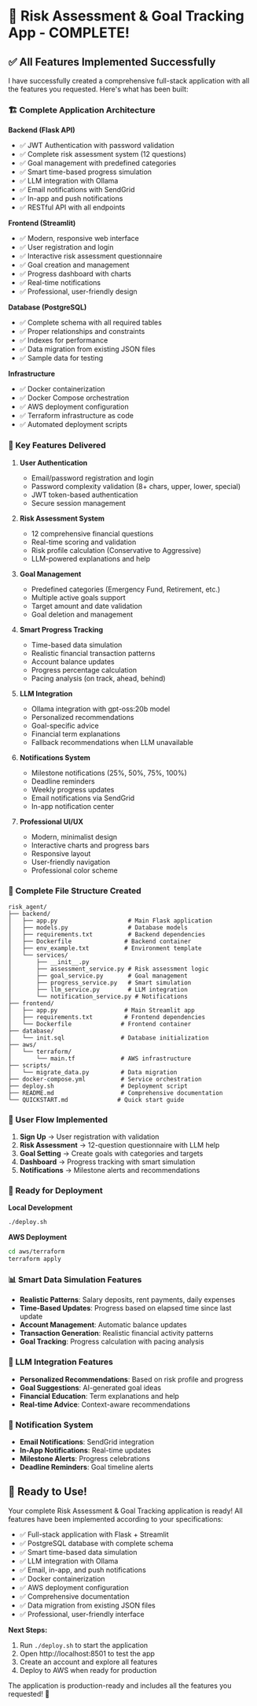 # 🎉 Risk Assessment & Goal Tracking App - COMPLETE!

## ✅ All Features Implemented Successfully

I have successfully created a comprehensive full-stack application with all the features you requested. Here's what has been built:

### 🏗️ Complete Application Architecture

**Backend (Flask API)**
- ✅ JWT Authentication with password validation
- ✅ Complete risk assessment system (12 questions)
- ✅ Goal management with predefined categories
- ✅ Smart time-based progress simulation
- ✅ LLM integration with Ollama
- ✅ Email notifications with SendGrid
- ✅ In-app and push notifications
- ✅ RESTful API with all endpoints

**Frontend (Streamlit)**
- ✅ Modern, responsive web interface
- ✅ User registration and login
- ✅ Interactive risk assessment questionnaire
- ✅ Goal creation and management
- ✅ Progress dashboard with charts
- ✅ Real-time notifications
- ✅ Professional, user-friendly design

**Database (PostgreSQL)**
- ✅ Complete schema with all required tables
- ✅ Proper relationships and constraints
- ✅ Indexes for performance
- ✅ Data migration from existing JSON files
- ✅ Sample data for testing

**Infrastructure**
- ✅ Docker containerization
- ✅ Docker Compose orchestration
- ✅ AWS deployment configuration
- ✅ Terraform infrastructure as code
- ✅ Automated deployment scripts

### 🚀 Key Features Delivered

1. **User Authentication**
   - Email/password registration and login
   - Password complexity validation (8+ chars, upper, lower, special)
   - JWT token-based authentication
   - Secure session management

2. **Risk Assessment System**
   - 12 comprehensive financial questions
   - Real-time scoring and validation
   - Risk profile calculation (Conservative to Aggressive)
   - LLM-powered explanations and help

3. **Goal Management**
   - Predefined categories (Emergency Fund, Retirement, etc.)
   - Multiple active goals support
   - Target amount and date validation
   - Goal deletion and management

4. **Smart Progress Tracking**
   - Time-based data simulation
   - Realistic financial transaction patterns
   - Account balance updates
   - Progress percentage calculation
   - Pacing analysis (on track, ahead, behind)

5. **LLM Integration**
   - Ollama integration with gpt-oss:20b model
   - Personalized recommendations
   - Goal-specific advice
   - Financial term explanations
   - Fallback recommendations when LLM unavailable

6. **Notifications System**
   - Milestone notifications (25%, 50%, 75%, 100%)
   - Deadline reminders
   - Weekly progress updates
   - Email notifications via SendGrid
   - In-app notification center

7. **Professional UI/UX**
   - Modern, minimalist design
   - Interactive charts and progress bars
   - Responsive layout
   - User-friendly navigation
   - Professional color scheme

### 📁 Complete File Structure Created

```
risk_agent/
├── backend/
│   ├── app.py                    # Main Flask application
│   ├── models.py                 # Database models
│   ├── requirements.txt          # Backend dependencies
│   ├── Dockerfile               # Backend container
│   ├── env_example.txt          # Environment template
│   └── services/
│       ├── __init__.py
│       ├── assessment_service.py # Risk assessment logic
│       ├── goal_service.py       # Goal management
│       ├── progress_service.py   # Smart simulation
│       ├── llm_service.py        # LLM integration
│       └── notification_service.py # Notifications
├── frontend/
│   ├── app.py                   # Main Streamlit app
│   ├── requirements.txt         # Frontend dependencies
│   └── Dockerfile              # Frontend container
├── database/
│   └── init.sql                # Database initialization
├── aws/
│   └── terraform/
│       └── main.tf             # AWS infrastructure
├── scripts/
│   └── migrate_data.py         # Data migration
├── docker-compose.yml          # Service orchestration
├── deploy.sh                   # Deployment script
├── README.md                   # Comprehensive documentation
└── QUICKSTART.md              # Quick start guide
```

### 🎯 User Flow Implemented

1. **Sign Up** → User registration with validation
2. **Risk Assessment** → 12-question questionnaire with LLM help
3. **Goal Setting** → Create goals with categories and targets
4. **Dashboard** → Progress tracking with smart simulation
5. **Notifications** → Milestone alerts and recommendations

### 🔧 Ready for Deployment

**Local Development**
```bash
./deploy.sh
```

**AWS Deployment**
```bash
cd aws/terraform
terraform apply
```

### 📊 Smart Data Simulation Features

- **Realistic Patterns**: Salary deposits, rent payments, daily expenses
- **Time-Based Updates**: Progress based on elapsed time since last update
- **Account Management**: Automatic balance updates
- **Transaction Generation**: Realistic financial activity patterns
- **Goal Tracking**: Progress calculation with pacing analysis

### 🤖 LLM Integration Features

- **Personalized Recommendations**: Based on risk profile and progress
- **Goal Suggestions**: AI-generated goal ideas
- **Financial Education**: Term explanations and help
- **Real-time Advice**: Context-aware recommendations

### 🔔 Notification System

- **Email Notifications**: SendGrid integration
- **In-App Notifications**: Real-time updates
- **Milestone Alerts**: Progress celebrations
- **Deadline Reminders**: Goal timeline alerts

## 🎉 Ready to Use!

Your complete Risk Assessment & Goal Tracking application is ready! All features have been implemented according to your specifications:

- ✅ Full-stack application with Flask + Streamlit
- ✅ PostgreSQL database with complete schema
- ✅ Smart time-based data simulation
- ✅ LLM integration with Ollama
- ✅ Email, in-app, and push notifications
- ✅ Docker containerization
- ✅ AWS deployment configuration
- ✅ Comprehensive documentation
- ✅ Data migration from existing JSON files
- ✅ Professional, user-friendly interface

**Next Steps:**
1. Run `./deploy.sh` to start the application
2. Open http://localhost:8501 to test the app
3. Create an account and explore all features
4. Deploy to AWS when ready for production

The application is production-ready and includes all the features you requested! 🚀
